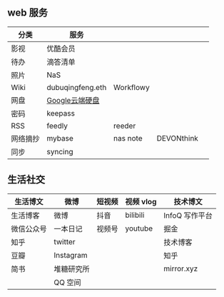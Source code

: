 ## web 服务

| 分类  | 服务 |  | | |
| ------------- | ------------- | ------------- | ------------- | ------------- |
| 影视  | 优酷会员  |  | | |
| 待办  | 滴答清单  |  | | |
| 照片  | NaS  |  | | |
| Wiki | dubuqingfeng.eth | Workflowy | | |
| 网盘 | [Google云端硬盘](https://www.google.com/intl/zh-CN_ALL/drive/) |  | | |
| 密码 | keepass |  | | |
| RSS | feedly | reeder | | |
| 网络摘抄 | mybase | nas note | DEVONthink | |
| 同步 | syncing |  | | |

## 生活社交

| 生活博文   | 微博       | 短视频 | 视频 vlog | 技术博文       |
| ---------- | ---------- | ------ | --------- | -------------- |
| 生活博客   | 微博       | 抖音   | bilibili  | InfoQ 写作平台 |
| 微信公众号 | 一本日记   | 视频号 | youtube   | 掘金           |
| 知乎       | twitter    |        |           | 技术博客       |
| 豆瓣       | Instagram  |        |           | 知乎           |
| 简书       | 堆糖研究所 |        |           | mirror.xyz    |
|            | QQ 空间    |        |           |                |
